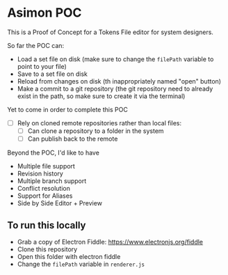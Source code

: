 # Asimon POC

This is a Proof of Concept for a Tokens File editor for system designers.

So far the POC can:

- Load a set file on disk (make sure to change the `filePath` variable to point to your file)
- Save to a set file on disk 
- Reload from changes on disk (th inappropriately named "open" button)
- Make a commit to a git repository (the git repository need to already exist in the path, so make sure to create it via the terminal)

Yet to come in order to complete this POC

- [ ] Rely on cloned remote repositories rather than local files:
    - [ ] Can clone a repository to a folder in the system
    - [ ] Can publish back to the remote

Beyond the POC, I'd like to have

- Multiple file support
- Revision history
- Multiple branch support
- Conflict resolution
- Support for Aliases
- Side by Side Editor + Preview

## To run this locally

- Grab a copy of Electron Fiddle: https://www.electronjs.org/fiddle
- Clone this repository
- Open this folder with electron fiddle
- Change the `filePath` variable in `renderer.js`


